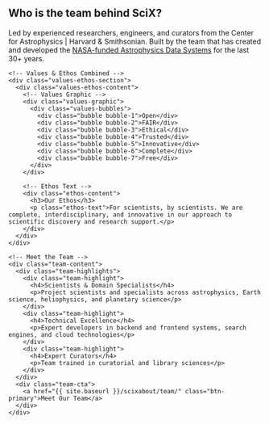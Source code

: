 <!-- Who is behind SciX? Section -->
<div class="team-section">
  <div class="container">
    <h2>Who is the team behind SciX?</h2>
    <p class="team-intro">Led by experienced researchers, engineers, and curators from the Center for Astrophysics | Harvard & Smithsonian. Built by the team that has created and developed the <a href="https://ui.adsabs.harvard.edu/about/" target="_blank">NASA-funded Astrophysics Data Systems</a> for the last 30+ years.</p>
    
    <!-- Values & Ethos Combined -->
    <div class="values-ethos-section">
      <div class="values-ethos-content">
        <!-- Values Graphic -->
        <div class="values-graphic">
          <div class="values-bubbles">
            <div class="bubble bubble-1">Open</div>
            <div class="bubble bubble-2">FAIR</div>
            <div class="bubble bubble-3">Ethical</div>
            <div class="bubble bubble-4">Trusted</div>
            <div class="bubble bubble-5">Innovative</div>
            <div class="bubble bubble-6">Complete</div>
            <div class="bubble bubble-7">Free</div>
          </div>
        </div>
        
        <!-- Ethos Text -->
        <div class="ethos-content">
          <h3>Our Ethos</h3>
          <p class="ethos-text">For scientists, by scientists. We are complete, interdisciplinary, and innovative in our approach to scientific discovery and research support.</p>
        </div>
      </div>
    </div>

    <!-- Meet the Team -->
    <div class="team-content">
      <div class="team-highlights">
        <div class="team-highlight">
          <h4>Scientists & Domain Specialists</h4>
          <p>Project scientists and specialists across astrophysics, Earth science, heliophysics, and planetary science</p>
        </div>
        <div class="team-highlight">
          <h4>Technical Excellence</h4>
          <p>Expert developers in backend and frontend systems, search engines, and cloud technologies</p>
        </div>
        <div class="team-highlight">
          <h4>Expert Curators</h4>
          <p>Team trained in curatorial and library sciences</p>
        </div>
      </div>
      <div class="team-cta">
        <a href="{{ site.baseurl }}/scixabout/team/" class="btn-primary">Meet Our Team</a>
      </div>
    </div>
  </div>
</div>
